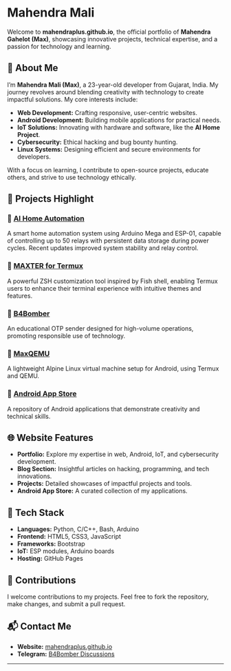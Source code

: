 

# Mahendra Mali

Welcome to **mahendraplus.github.io**, the official portfolio of **Mahendra Gahelot (Max)**, showcasing innovative projects, technical expertise, and a passion for technology and learning.

## 🌟 About Me

I’m **Mahendra Mali (Max)**, a 23-year-old developer from Gujarat, India. My journey revolves around blending creativity with technology to create impactful solutions. My core interests include:

- **Web Development:** Crafting responsive, user-centric websites.
- **Android Development:** Building mobile applications for practical needs.
- **IoT Solutions:** Innovating with hardware and software, like the **AI Home Project**.
- **Cybersecurity:** Ethical hacking and bug bounty hunting.
- **Linux Systems:** Designing efficient and secure environments for developers.

With a focus on learning, I contribute to open-source projects, educate others, and strive to use technology ethically.

## 📂 Projects Highlight

### 🔹 [AI Home Automation](https://mahendraplus.github.io/AI-Home-Automation/)  
A smart home automation system using Arduino Mega and ESP-01, capable of controlling up to 50 relays with persistent data storage during power cycles. Recent updates improved system stability and relay control.

### 🔹 [MAXTER for Termux](https://mahendraplus.github.io/MAXTER/)  
A powerful ZSH customization tool inspired by Fish shell, enabling Termux users to enhance their terminal experience with intuitive themes and features.

### 🔹 [B4Bomber](https://mahendraplus.github.io/B4Bomber/)  
An educational OTP sender designed for high-volume operations, promoting responsible use of technology.

### 🔹 [MaxQEMU](https://github.com/mahendraplus/MaxQemu)  
A lightweight Alpine Linux virtual machine setup for Android, using Termux and QEMU.

### 🔹 [Android App Store](https://mahendraplus.github.io/Android_App_Store/)  
A repository of Android applications that demonstrate creativity and technical skills.

## 🌐 Website Features

- **Portfolio:** Explore my expertise in web, Android, IoT, and cybersecurity development.
- **Blog Section:** Insightful articles on hacking, programming, and tech innovations.
- **Projects:** Detailed showcases of impactful projects and tools.
- **Android App Store:** A curated collection of my applications.

## 🚀 Tech Stack

- **Languages:** Python, C/C++, Bash, Arduino
- **Frontend:** HTML5, CSS3, JavaScript
- **Frameworks:** Bootstrap
- **IoT:** ESP modules, Arduino boards
- **Hosting:** GitHub Pages


## 🤝 Contributions

I welcome contributions to my projects. Feel free to fork the repository, make changes, and submit a pull request.

## 📬 Contact Me

- **Website:** [mahendraplus.github.io](https://mahendraplus.github.io)
- **Telegram:** [B4Bomber Discussions](https://t.me/B4Bomber)

---
